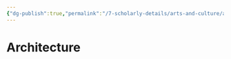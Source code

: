 ```yaml
---
{"dg-publish":true,"permalink":"/7-scholarly-details/arts-and-culture/architecture/architecture/","noteIcon":""}
---
```


# Architecture

